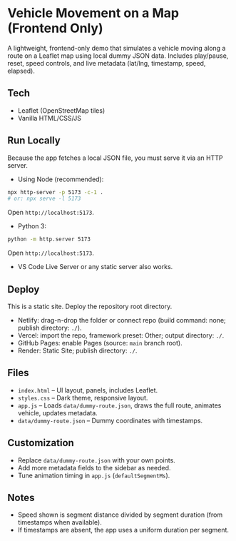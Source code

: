 # Vehicle Movement on a Map (Frontend Only)

A lightweight, frontend-only demo that simulates a vehicle moving along a route on a Leaflet map using local dummy JSON data. Includes play/pause, reset, speed controls, and live metadata (lat/lng, timestamp, speed, elapsed).

## Tech
- Leaflet (OpenStreetMap tiles)
- Vanilla HTML/CSS/JS

## Run Locally
Because the app fetches a local JSON file, you must serve it via an HTTP server.

- Using Node (recommended):
```bash
npx http-server -p 5173 -c-1 .
# or: npx serve -l 5173
```
Open `http://localhost:5173`.

- Python 3:
```bash
python -m http.server 5173
```
Open `http://localhost:5173`.

- VS Code Live Server or any static server also works.

## Deploy
This is a static site. Deploy the repository root directory.

- Netlify: drag-n-drop the folder or connect repo (build command: none; publish directory: `./`).
- Vercel: import the repo, framework preset: Other; output directory: `./`.
- GitHub Pages: enable Pages (source: `main` branch root).
- Render: Static Site; publish directory: `./`.

## Files
- `index.html` – UI layout, panels, includes Leaflet.
- `styles.css` – Dark theme, responsive layout.
- `app.js` – Loads `data/dummy-route.json`, draws the full route, animates vehicle, updates metadata.
- `data/dummy-route.json` – Dummy coordinates with timestamps.

## Customization
- Replace `data/dummy-route.json` with your own points.
- Add more metadata fields to the sidebar as needed.
- Tune animation timing in `app.js` (`defaultSegmentMs`).

## Notes
- Speed shown is segment distance divided by segment duration (from timestamps when available).
- If timestamps are absent, the app uses a uniform duration per segment.
